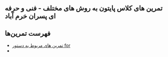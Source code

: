 ##  تمرین های کلاس پایتون به روش های مختلف  - فنی و حرفه ای پسران خرم آباد
 

## فهرست تمرین‌ها
- [تمرین های مربوط به دستور for ](PythonForExercises/README.md)
-
